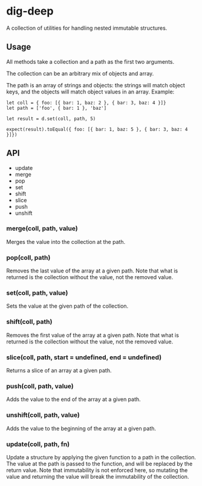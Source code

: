 # dig-deep

A collection of utilities for handling nested immutable structures.


## Usage

All methods take a collection and a path as the first two arguments.

The collection can be an arbitrary mix of objects and array.

The path is an array of strings and objects: the strings will match object keys, and the objects will match object values in an array. Example:

    let coll = { foo: [{ bar: 1, baz: 2 }, { bar: 3, baz: 4 }]}
    let path = ['foo', { bar: 1 }, 'baz']

    let result = d.set(coll, path, 5)

    expect(result).toEqual({ foo: [{ bar: 1, baz: 5 }, { bar: 3, baz: 4 }]})


## API

* update
* merge
* pop
* set
* shift
* slice
* push
* unshift

### merge(coll, path, value)

Merges the value into the collection at the path.

### pop(coll, path)

Removes the last value of the array at a given path. Note that what is returned is the collection without the value, not the removed value.

### set(coll, path, value)

Sets the value at the given path of the collection.

### shift(coll, path)

Removes the first value of the array at a given path. Note that what is returned is the collection without the value, not the removed value.

### slice(coll, path, start = undefined, end = undefined)

Returns a slice of an array at a given path.

### push(coll, path, value)

Adds the value to the end of the array at a given path.

### unshift(coll, path, value)

Adds the value to the beginning of the array at a given path.

### update(coll, path, fn)

Update a structure by applying the given function to a path in the collection. The value at the path is passed to the function, and will be replaced by the return value. Note that immutability is not enforced here, so mutating the value and returning the value will break the immutability of the collection.

